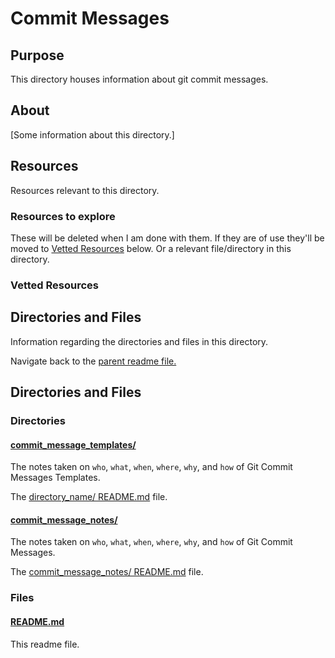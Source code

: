 # Commit Messages

## Purpose

This directory houses information about git commit messages.

## About

[Some information about this directory.]

## Resources

Resources relevant to this directory.

### Resources to explore

These will be deleted when I am done with them. If they are of use they'll be moved to [Vetted Resources](#vetted-resources) below. Or a relevant file/directory in this directory.

### Vetted Resources

## Directories and Files

Information regarding the directories and files in this directory.

Navigate back to the [parent readme file.](../README.md)

## Directories and Files

### Directories

#### [commit_message_templates/](./commit_message_templates/)

The notes taken on `who`, `what`, `when`, `where`, `why`, and `how` of Git Commit Messages Templates.

The [directory_name/ README.md](./commit_message_templates/README.md) file.

#### [commit_message_notes/](./commit_message_notes/)

The notes taken on `who`, `what`, `when`, `where`, `why`, and `how` of Git Commit Messages.

The [commit_message_notes/ README.md](./commit_message_notes/README.md) file.

### Files

#### [README.md](./README.md)

This readme file.
